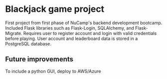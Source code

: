# Blackjack game project

First project from first phase of NuCamp's backend development bootcamp. Included Flask libraries such as Flask-Login, SQLAlchemy, and Flask-Migrate.
Requires user to register account and login with valid credentials before playing. User account and leaderboard data is stored in a PostgreSQL database.

## Future improvements

To include a python GUI, deploy to AWS/Azure
